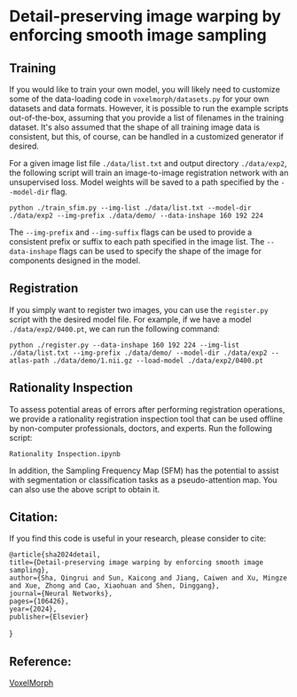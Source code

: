 # **Detail-preserving image warping by enforcing smooth image sampling**



## Training

If you would like to train your own model, you will likely need to customize some of the data-loading code in `voxelmorph/datasets.py` for your own datasets and data formats. However, it is possible to run the example scripts out-of-the-box, assuming that you provide a list of filenames in the training dataset. It's also assumed that the shape of all training image data is consistent, but this, of course, can be handled in a customized generator if desired.

For a given image list file `./data/list.txt` and output directory `./data/exp2`, the following script will train an image-to-image registration network with an unsupervised loss. Model weights will be saved to a path specified by the `--model-dir` flag.

```
python ./train_sfim.py --img-list ./data/list.txt --model-dir ./data/exp2 --img-prefix ./data/demo/ --data-inshape 160 192 224
```

The `--img-prefix` and `--img-suffix` flags can be used to provide a consistent prefix or suffix to each path specified in the image list. The `--data-inshape` flags can be used to specify the shape of the image for components designed in the model.


## Registration

If you simply want to register two images, you can use the `register.py` script with the desired model file. For example, if we have a model `./data/exp2/0400.pt`, we can run the following command:

```
python ./register.py --data-inshape 160 192 224 --img-list ./data/list.txt --img-prefix ./data/demo/ --model-dir ./data/exp2 --atlas-path ./data/demo/1.nii.gz --load-model ./data/exp2/0400.pt
```




## Rationality Inspection

To assess potential areas of errors after performing registration operations, we provide a rationality registration inspection tool that can be used offline by non-computer professionals, doctors, and experts. Run the following script:

```
Rationality Inspection.ipynb
```

In addition, the Sampling Frequency Map (SFM) has the potential to assist with segmentation or classification tasks as a pseudo-attention map. You can also use the above script to obtain it.


## Citation:
If you find this code is useful in your research, please consider to cite:
    

	@article{sha2024detail,
    title={Detail-preserving image warping by enforcing smooth image sampling},
    author={Sha, Qingrui and Sun, Kaicong and Jiang, Caiwen and Xu, Mingze and Xue, Zhong and Cao, Xiaohuan and Shen, Dinggang},
    journal={Neural Networks},
    pages={106426},
    year={2024},
    publisher={Elsevier}
}
## Reference:
<a href="https://github.com/voxelmorph/voxelmorph">VoxelMorph</a>

